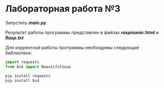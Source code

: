 # Лабораторная работа №3

Запустить ***main.py***. 

Результат работы программы представлен в файлах ***raspisanie.html*** и ***Rasp.txt***

Для корректной работы программы необходимы следующие библиотеки:

```python
import requests
from bs4 import BeautifulSoup

pip install requests
pip install bs4
```
